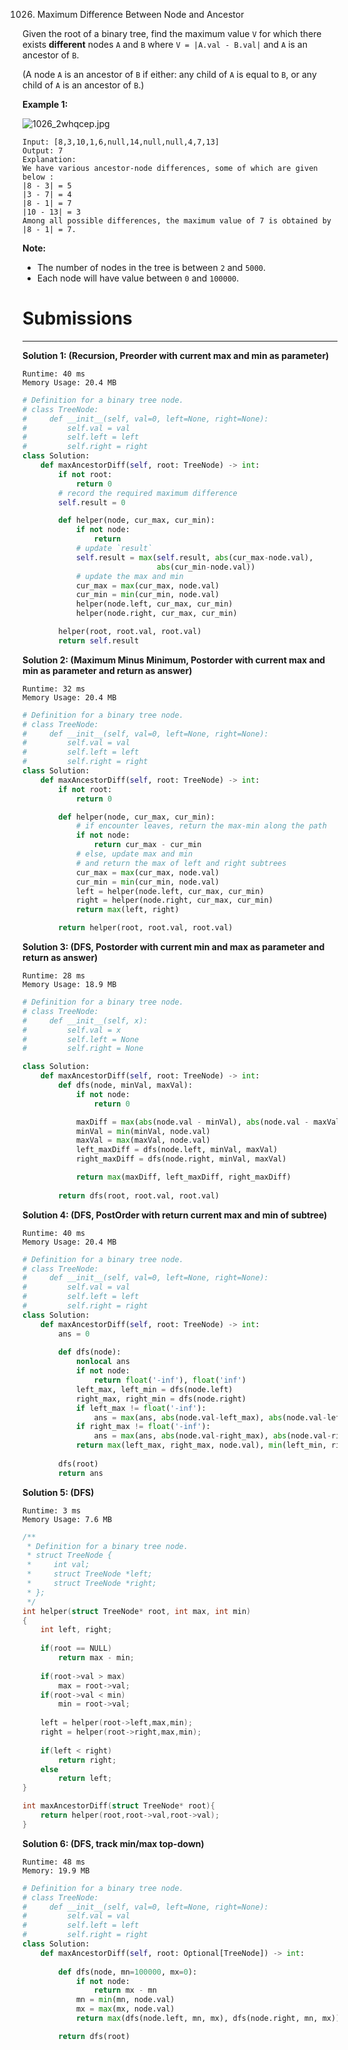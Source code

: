 1026. Maximum Difference Between Node and Ancestor

Given the root of a binary tree, find the maximum value `V` for which there exists **different** nodes `A` and `B` where `V = |A.val - B.val|` and `A` is an ancestor of `B`.

(A node `A` is an ancestor of `B` if either: any child of `A` is equal to `B`, or any child of `A` is an ancestor of `B`.)

 

**Example 1:**

![1026_2whqcep.jpg](img/1026_2whqcep.jpg)
```
Input: [8,3,10,1,6,null,14,null,null,4,7,13]
Output: 7
Explanation: 
We have various ancestor-node differences, some of which are given below :
|8 - 3| = 5
|3 - 7| = 4
|8 - 1| = 7
|10 - 13| = 3
Among all possible differences, the maximum value of 7 is obtained by |8 - 1| = 7.
```

**Note:**

* The number of nodes in the tree is between `2` and `5000`.
* Each node will have value between `0` and `100000`.

# Submissions
---
**Solution 1: (Recursion, Preorder with current max and min as parameter)**
```
Runtime: 40 ms
Memory Usage: 20.4 MB
```
```python
# Definition for a binary tree node.
# class TreeNode:
#     def __init__(self, val=0, left=None, right=None):
#         self.val = val
#         self.left = left
#         self.right = right
class Solution:
    def maxAncestorDiff(self, root: TreeNode) -> int:
        if not root:
            return 0
        # record the required maximum difference
        self.result = 0

        def helper(node, cur_max, cur_min):
            if not node:
                return
            # update `result`
            self.result = max(self.result, abs(cur_max-node.val),
                              abs(cur_min-node.val))
            # update the max and min
            cur_max = max(cur_max, node.val)
            cur_min = min(cur_min, node.val)
            helper(node.left, cur_max, cur_min)
            helper(node.right, cur_max, cur_min)

        helper(root, root.val, root.val)
        return self.result
```

**Solution 2: (Maximum Minus Minimum, Postorder with current max and min as parameter and return as answer)**
```
Runtime: 32 ms
Memory Usage: 20.4 MB
```
```python
# Definition for a binary tree node.
# class TreeNode:
#     def __init__(self, val=0, left=None, right=None):
#         self.val = val
#         self.left = left
#         self.right = right
class Solution:
    def maxAncestorDiff(self, root: TreeNode) -> int:
        if not root:
            return 0

        def helper(node, cur_max, cur_min):
            # if encounter leaves, return the max-min along the path
            if not node:
                return cur_max - cur_min
            # else, update max and min
            # and return the max of left and right subtrees
            cur_max = max(cur_max, node.val)
            cur_min = min(cur_min, node.val)
            left = helper(node.left, cur_max, cur_min)
            right = helper(node.right, cur_max, cur_min)
            return max(left, right)

        return helper(root, root.val, root.val)
```

**Solution 3: (DFS, Postorder with current min and max as parameter and return as answer)**
```
Runtime: 28 ms
Memory Usage: 18.9 MB
```
```python
# Definition for a binary tree node.
# class TreeNode:
#     def __init__(self, x):
#         self.val = x
#         self.left = None
#         self.right = None

class Solution:
    def maxAncestorDiff(self, root: TreeNode) -> int:
        def dfs(node, minVal, maxVal):
            if not node:
                return 0

            maxDiff = max(abs(node.val - minVal), abs(node.val - maxVal))
            minVal = min(minVal, node.val)
            maxVal = max(maxVal, node.val)
            left_maxDiff = dfs(node.left, minVal, maxVal)
            right_maxDiff = dfs(node.right, minVal, maxVal)

            return max(maxDiff, left_maxDiff, right_maxDiff)
        
        return dfs(root, root.val, root.val)
```

**Solution 4: (DFS, PostOrder with return current max and min of subtree)**
```
Runtime: 40 ms
Memory Usage: 20.4 MB
```
```python
# Definition for a binary tree node.
# class TreeNode:
#     def __init__(self, val=0, left=None, right=None):
#         self.val = val
#         self.left = left
#         self.right = right
class Solution:
    def maxAncestorDiff(self, root: TreeNode) -> int:
        ans = 0
        
        def dfs(node):
            nonlocal ans
            if not node:
                return float('-inf'), float('inf')
            left_max, left_min = dfs(node.left)
            right_max, right_min = dfs(node.right)
            if left_max != float('-inf'):
                ans = max(ans, abs(node.val-left_max), abs(node.val-left_min))
            if right_max != float('-inf'):
                ans = max(ans, abs(node.val-right_max), abs(node.val-right_min))
            return max(left_max, right_max, node.val), min(left_min, right_min, node.val)
            
        dfs(root)
        return ans
```

**Solution 5: (DFS)**
```
Runtime: 3 ms
Memory Usage: 7.6 MB
```
```c
/**
 * Definition for a binary tree node.
 * struct TreeNode {
 *     int val;
 *     struct TreeNode *left;
 *     struct TreeNode *right;
 * };
 */
int helper(struct TreeNode* root, int max, int min)
{
    int left, right;
    
    if(root == NULL)
        return max - min;
    
    if(root->val > max)
        max = root->val;
    if(root->val < min)
        min = root->val;
    
    left = helper(root->left,max,min);
    right = helper(root->right,max,min);
    
    if(left < right)
        return right;
    else
        return left;
}

int maxAncestorDiff(struct TreeNode* root){
    return helper(root,root->val,root->val);
}
```

**Solution 6: (DFS, track min/max top-down)**
```
Runtime: 48 ms
Memory: 19.9 MB
```
```python
# Definition for a binary tree node.
# class TreeNode:
#     def __init__(self, val=0, left=None, right=None):
#         self.val = val
#         self.left = left
#         self.right = right
class Solution:
    def maxAncestorDiff(self, root: Optional[TreeNode]) -> int:
        
        def dfs(node, mn=100000, mx=0):
            if not node:
                return mx - mn
            mn = min(mn, node.val)
            mx = max(mx, node.val)
            return max(dfs(node.left, mn, mx), dfs(node.right, mn, mx))

        return dfs(root)
```
